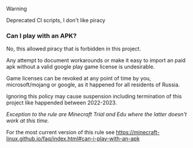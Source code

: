 > [!WARNING]
>  Deprecated CI scripts, I don't like piracy

### Can I play with an APK?

No, this allowed piracy that is forbidden in this project.

Any attempt to document workarounds or make it easy to import an paid apk without a valid google play game license is undesirable.

Game licenses can be revoked at any point of time by you, microsoft/mojang or google, as it happened for all residents of Russia.

Ignoring this policy may cause suspension including termination of this project like happended between 2022-2023.

_Exception to the rule are Minecraft Trial and Edu where the latter doesn't work at this time._

For the most current version of this rule see https://minecraft-linux.github.io/faq/index.html#can-i-play-with-an-apk
